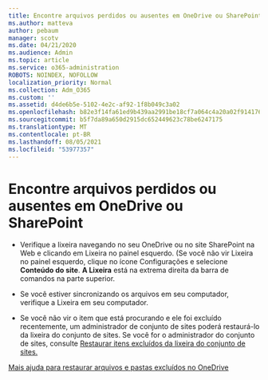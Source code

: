 ```yaml
---
title: Encontre arquivos perdidos ou ausentes em OneDrive ou SharePoint
ms.author: matteva
author: pebaum
manager: scotv
ms.date: 04/21/2020
ms.audience: Admin
ms.topic: article
ms.service: o365-administration
ROBOTS: NOINDEX, NOFOLLOW
localization_priority: Normal
ms.collection: Adm_O365
ms.custom: ''
ms.assetid: d4de6b5e-5102-4e2c-af92-1f8b049c3a02
ms.openlocfilehash: b82e3f14fa61ed9b439aa2991be18cf7a064c4a20a02f914176b1afe6eb0f83b
ms.sourcegitcommit: b5f7da89a650d2915dc652449623c78be6247175
ms.translationtype: MT
ms.contentlocale: pt-BR
ms.lasthandoff: 08/05/2021
ms.locfileid: "53977357"
---
```

# <a name="find-lost-or-missing-files-in-onedrive-or-sharepoint"></a>Encontre arquivos perdidos ou ausentes em OneDrive ou SharePoint

- Verifique a lixeira navegando no seu OneDrive ou no site SharePoint na Web e clicando em Lixeira no painel esquerdo. (Se você não vir Lixeira no painel esquerdo, clique no ícone Configurações e selecione **Conteúdo do site**. **A Lixeira** está na extrema direita da barra de comandos na parte superior. 
    
- Se você estiver sincronizando os arquivos em seu computador, verifique a Lixeira em seu computador. 
    
- Se você não vir o item que está procurando e ele foi excluído recentemente, um administrador de conjunto de sites poderá restaurá-lo da lixeira do conjunto de sites. Se você for o administrador do conjunto de sites, consulte [Restaurar itens excluídos da lixeira do conjunto de sites.](https://support.microsoft.com/office/restore-items-in-the-recycle-bin-that-were-deleted-from-sharepoint-or-teams-6df466b6-55f2-4898-8d6e-c0dff851a0be)
    
[Mais ajuda para restaurar arquivos e pastas excluídos no OneDrive](https://go.microsoft.com/fwlink/?linkid=872872)
  

